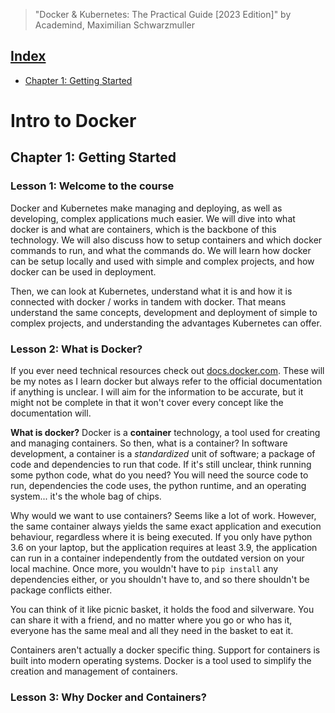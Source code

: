 > "Docker & Kubernetes: The Practical Guide \[2023 Edition\]" by Academind, Maximilian Schwarzmuller

## <span style="text-decoration: underline">Index</span>

- [Chapter 1: Getting Started](#chapter-1-getting-started)

# Intro to Docker

## Chapter 1: Getting Started

### Lesson 1: Welcome to the course

Docker and Kubernetes make managing and deploying, as well as developing, complex applications much easier. We will dive into what docker is and what are containers, which is the backbone of this technology. We will also discuss how to setup containers and which docker commands to run, and what the commands do. We will learn how docker can be setup locally and used with simple and complex projects, and how docker can be used in deployment. 

Then, we can look at Kubernetes, understand what it is and how it is connected with docker / works in tandem with docker. That means understand the same concepts, development and deployment of simple to complex projects, and understanding the advantages Kubernetes can offer. 

### Lesson 2: What is Docker?

If you ever need technical resources check out [docs.docker.com](https://docs.docker.com/). These will be my notes as I learn docker but always refer to the official documentation if anything is unclear. I will aim for the information to be accurate, but it might not be complete in that it won't cover every concept like the documentation will. 

**What is docker?** Docker is a **container** technology, a tool used for creating and managing containers. So then, what is a container? In software development, a container is a _standardized_ unit of software; a package of code and dependencies to run that code. If it's still unclear, think running some python code, what do you need? You will need the source code to run, dependencies the code uses, the python runtime, and an operating system... it's the whole bag of chips. 

Why would we want to use containers? Seems like a lot of work. However, the same container always yields the same exact application and execution behaviour, regardless where it is being executed. If you only have python 3.6 on your laptop, but the application requires at least 3.9, the application can run in a container independently from the outdated version on your local machine. Once more, you wouldn't have to `pip install` any dependencies either, or you shouldn't have to, and so there shouldn't be package conflicts either. 

You can think of it like picnic basket, it holds the food and silverware. You can share it with a friend, and no matter where you go or who has it, everyone has the same meal and all they need in the basket to eat it. 

Containers aren't actually a docker specific thing. Support for containers is built into modern operating systems. Docker is a tool used to simplify the creation and management of containers. 

### Lesson 3: Why Docker and Containers?
